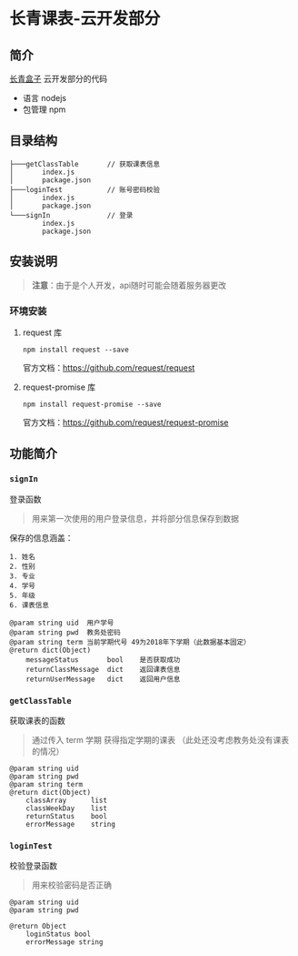 # 长青课表-云开发部分

## 简介

[长青盒子](https://github.com/chunrichi/CqClass-v2) 云开发部分的代码

- 语言 nodejs
- 包管理 npm

## 目录结构

```text
├───getClassTable       // 获取课表信息
│       index.js
│       package.json
├───loginTest           // 账号密码校验
│       index.js
│       package.json
└───signIn              // 登录
        index.js
        package.json
```

## 安装说明

> **注意**：由于是个人开发，api随时可能会随着服务器更改

### 环境安装

1. request 库

    `npm install request --save`

    官方文档：https://github.com/request/request

2. request-promise 库

    `npm install request-promise --save`

    官方文档：https://github.com/request/request-promise

## 功能简介

### `signIn`

登录函数

> 用来第一次使用的用户登录信息，并将部分信息保存到数据

保存的信息涵盖：

    1. 姓名
    2. 性别
    3. 专业
    4. 学号
    5. 年级
    6. 课表信息

```text
@param string uid  用户学号
@param string pwd  教务处密码
@param string term 当前学期代号 49为2018年下学期（此数据基本固定）
@return dict(Object)
    messageStatus       bool    是否获取成功
    returnClassMessage  dict    返回课表信息
    returnUserMessage   dict    返回用户信息
```

### `getClassTable`

获取课表的函数

> 通过传入 term 学期 获得指定学期的课表
（此处还没考虑教务处没有课表的情况）

```text
@param string uid
@param string pwd
@param string term
@return dict(Object)
    classArray      list
    classWeekDay    list
    returnStatus    bool
    errorMessage    string
```

### `loginTest`

校验登录函数

> 用来校验密码是否正确

```text
@param string uid
@param string pwd

@return Object
    loginStatus bool
    errorMessage string
```